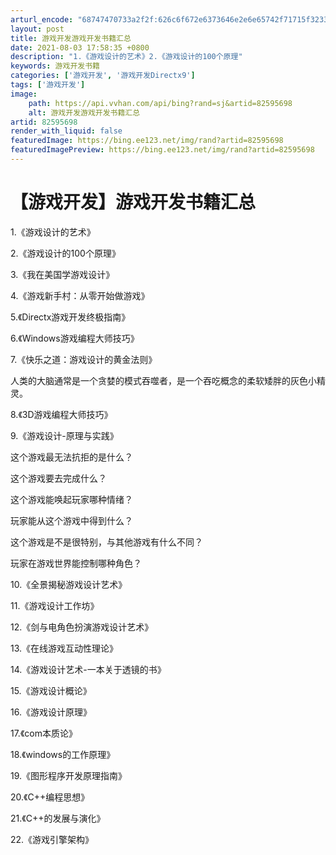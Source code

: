 ```yaml
---
arturl_encode: "68747470733a2f2f:626c6f672e6373646e2e6e65742f71715f3233393936313537:2f61727469636c652f64657461696c732f3832353935363938"
layout: post
title: 游戏开发游戏开发书籍汇总
date: 2021-08-03 17:58:35 +0800
description: "1.《游戏设计的艺术》2.《游戏设计的100个原理"
keywords: 游戏开发书籍
categories: ['游戏开发', '游戏开发Directx9']
tags: ['游戏开发']
image:
    path: https://api.vvhan.com/api/bing?rand=sj&artid=82595698
    alt: 游戏开发游戏开发书籍汇总
artid: 82595698
render_with_liquid: false
featuredImage: https://bing.ee123.net/img/rand?artid=82595698
featuredImagePreview: https://bing.ee123.net/img/rand?artid=82595698
---
```


# 【游戏开发】游戏开发书籍汇总

1.《游戏设计的艺术》

2.《游戏设计的100个原理》

3.《我在美国学游戏设计》

4.《游戏新手村：从零开始做游戏》

5.《Directx游戏开发终极指南》

6.《Windows游戏编程大师技巧》

7.《快乐之道：游戏设计的黄金法则》

人类的大脑通常是一个贪婪的模式吞噬者，是一个吞吃概念的柔软矮胖的灰色小精灵。

8.《3D游戏编程大师技巧》

9.《游戏设计-原理与实践》

这个游戏最无法抗拒的是什么？

这个游戏要去完成什么？

这个游戏能唤起玩家哪种情绪？

玩家能从这个游戏中得到什么？

这个游戏是不是很特别，与其他游戏有什么不同？

玩家在游戏世界能控制哪种角色？

10.《全景揭秘游戏设计艺术》

11.《游戏设计工作坊》

12.《剑与电角色扮演游戏设计艺术》

13.《在线游戏互动性理论》

14.《游戏设计艺术-一本关于透镜的书》

15.《游戏设计概论》

16.《游戏设计原理》

17.《com本质论》

18.《windows的工作原理》

19.《图形程序开发原理指南》

20.《C++编程思想》

21.《C++的发展与演化》

22.《游戏引擎架构》